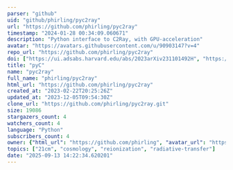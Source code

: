 ```yaml
---
parser: "github"
uid: "github/phirling/pyc2ray"
url: "https://github.com/phirling/pyc2ray"
timestamp: "2024-01-28 00:34:09.060671"
description: "Python interface to C2Ray, with GPU-acceleration"
avatar: "https://avatars.githubusercontent.com/u/90903147?v=4"
repo_url: "https://github.com/phirling/pyc2ray"
doi: ["https://ui.adsabs.harvard.edu/abs/2023arXiv231101492H", "https://ui.adsabs.harvard.edu/abs/2023ascl.soft12025H/abstract"]
title: "pyC"
name: "pyc2ray"
full_name: "phirling/pyc2ray"
html_url: "https://github.com/phirling/pyc2ray"
created_at: "2023-02-22T20:25:26Z"
updated_at: "2023-12-05T09:54:30Z"
clone_url: "https://github.com/phirling/pyc2ray.git"
size: 19086
stargazers_count: 4
watchers_count: 4
language: "Python"
subscribers_count: 4
owner: {"html_url": "https://github.com/phirling", "avatar_url": "https://avatars.githubusercontent.com/u/90903147?v=4", "login": "phirling", "type": "User"}
topics: ["21cm", "cosmology", "reionization", "radiative-transfer"]
date: "2025-09-13 14:22:34.620201"
---
```

